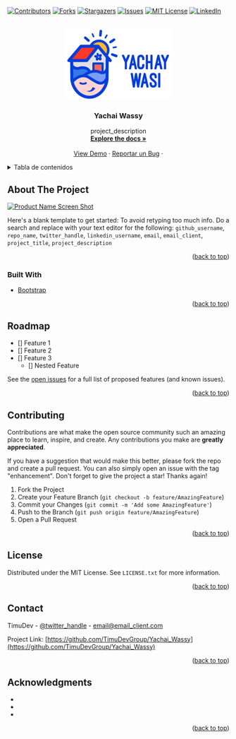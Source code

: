 <div id="top"></div>
<!--
*** README.md template tomado de https://github.com/othneildrew/Best-README-Template
*** gracias por el template :D
-->



<!-- PROJECT SHIELDS -->
<!--
*** I'm using markdown "reference style" links for readability.
*** Reference links are enclosed in brackets [ ] instead of parentheses ( ).
*** See the bottom of this document for the declaration of the reference variables
*** for contributors-url, forks-url, etc. This is an optional, concise syntax you may use.
*** https://www.markdownguide.org/basic-syntax/#reference-style-links
-->
[![Contributors][contributors-shield]][contributors-url]
[![Forks][forks-shield]][forks-url]
[![Stargazers][stars-shield]][stars-url]
[![Issues][issues-shield]][issues-url]
[![MIT License][license-shield]][license-url]
[![LinkedIn][linkedin-shield]][linkedin-url]



<!-- PROJECT LOGO -->
<br />
<div align="center">
  <a href="https://github.com/TimuDevGroup/Yachai_Wassy">
    <img src="images/logo.png" alt="Logo" width="238" height="162">
  </a>

<h3 align="center">Yachai Wassy</h3>

  <p align="center">
    project_description
    <br />
    <a href="https://github.com/TimuDevGroup/Yachai_Wassy"><strong>Explore the docs »</strong></a>
    <br />
    <br />
    <a href="https://github.com/TimuDevGroup/Yachai_Wassy">View Demo</a>
    ·
    <a href="https://github.com/TimuDevGroup/Yachai_Wassy/issues">Reportar un Bug</a>
    ·
    
  </p>
</div>



<!-- TABLE OF CONTENTS -->
<details>
  <summary>Tabla de contenidos</summary>
  <ol>
    <li>
      <a href="#about-the-project">Acerca del Proyecto</a>
      <ul>
        <li><a href="#built-with">Hecho con</a></li>
      </ul>
    </li>
    </li>
    <li><a href="#license">License</a></li>
    <li><a href="#contact">Contacto</a></li>
    <li><a href="#acknowledgments">Reconocimientos</a></li>
  </ol>
</details>



<!-- ABOUT THE PROJECT -->
## About The Project

[![Product Name Screen Shot][product-screenshot]](https://example.com)

Here's a blank template to get started: To avoid retyping too much info. Do a search and replace with your text editor for the following: `github_username`, `repo_name`, `twitter_handle`, `linkedin_username`, `email`, `email_client`, `project_title`, `project_description`

<p align="right">(<a href="#top">back to top</a>)</p>



### Built With


* [Bootstrap](https://getbootstrap.com)


<p align="right">(<a href="#top">back to top</a>)</p>


<!-- ROADMAP -->
## Roadmap

- [] Feature 1
- [] Feature 2
- [] Feature 3
    - [] Nested Feature

See the [open issues](https://github.com/TimuDevGroup/Yachai_Wassy/issues) for a full list of proposed features (and known issues).

<p align="right">(<a href="#top">back to top</a>)</p>



<!-- CONTRIBUTING -->
## Contributing

Contributions are what make the open source community such an amazing place to learn, inspire, and create. Any contributions you make are **greatly appreciated**.

If you have a suggestion that would make this better, please fork the repo and create a pull request. You can also simply open an issue with the tag "enhancement".
Don't forget to give the project a star! Thanks again!

1. Fork the Project
2. Create your Feature Branch (`git checkout -b feature/AmazingFeature`)
3. Commit your Changes (`git commit -m 'Add some AmazingFeature'`)
4. Push to the Branch (`git push origin feature/AmazingFeature`)
5. Open a Pull Request

<p align="right">(<a href="#top">back to top</a>)</p>



<!-- LICENSE -->
## License

Distributed under the MIT License. See `LICENSE.txt` for more information.

<p align="right">(<a href="#top">back to top</a>)</p>



<!-- CONTACT -->
## Contact

TimuDev - [@twitter_handle](https://twitter.com/twitter_handle) - email@email_client.com

Project Link: [https://github.com/TimuDevGroup/Yachai_Wassy](https://github.com/TimuDevGroup/Yachai_Wassy)

<p align="right">(<a href="#top">back to top</a>)</p>



<!-- ACKNOWLEDGMENTS -->
## Acknowledgments

* []()
* []()
* []()

<p align="right">(<a href="#top">back to top</a>)</p>



<!-- MARKDOWN LINKS & IMAGES -->
<!-- https://www.markdownguide.org/basic-syntax/#reference-style-links -->
[contributors-shield]: https://img.shields.io/github/contributors/TimuDevGroup/Yachai_Wassy.svg?style=for-the-badge
[contributors-url]: https://github.com/TimuDevGroup/Yachai_Wassy/graphs/contributors
[forks-shield]: https://img.shields.io/github/forks/TimuDevGroup/Yachai_Wassy.svg?style=for-the-badge
[forks-url]: https://github.com/TimuDevGroup/Yachai_Wassy/network/members
[stars-shield]: https://img.shields.io/github/stars/TimuDevGroup/Yachai_Wassy.svg?style=for-the-badge
[stars-url]: https://github.com/TimuDevGroup/Yachai_Wassy/stargazers
[issues-shield]: https://img.shields.io/github/issues/TimuDevGroup/Yachai_Wassy.svg?style=for-the-badge
[issues-url]: https://github.com/TimuDevGroup/Yachai_Wassy/issues
[license-shield]: https://img.shields.io/github/license/TimuDevGroup/Yachai_Wassy.svg?style=for-the-badge
[license-url]: https://github.com/TimuDevGroup/Yachai_Wassy/blob/master/LICENSE.txt
[linkedin-shield]: https://img.shields.io/badge/-LinkedIn-black.svg?style=for-the-badge&logo=linkedin&colorB=555
[linkedin-url]: https://linkedin.com/in/linkedin_username
[product-screenshot]: images/screenshot.png
